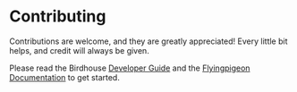 # Contributing

Contributions are welcome, and they are greatly appreciated! Every little bit helps, and credit will always be given.

Please read the Birdhouse [Developer Guide](https://birdhouse.readthedocs.io/en/latest/dev_guide.html)
and the [Flyingpigeon Documentation](https://flyingpigeon.readthedocs.io/en/latest/) to get started.

